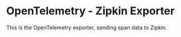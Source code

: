 # OpenTelemetry - Zipkin Exporter

This is the OpenTelemetry exporter, sending span data to Zipkin.
